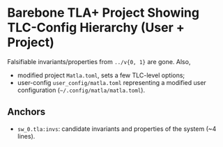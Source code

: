 # Barebone TLA+ Project Showing TLC-Config Hierarchy (User + Project)

Falsifiable invariants/properties from `../v{0, 1}` are gone. Also,

- modified project `Matla.toml`, sets a few TLC-level options;
- user-config `user_config/matla.toml` representing a modified user configuration
  (`~/.config/matla/matla.toml`).

## Anchors

- `sw_0.tla:invs`: candidate invariants and properties of the system (~4 lines).
